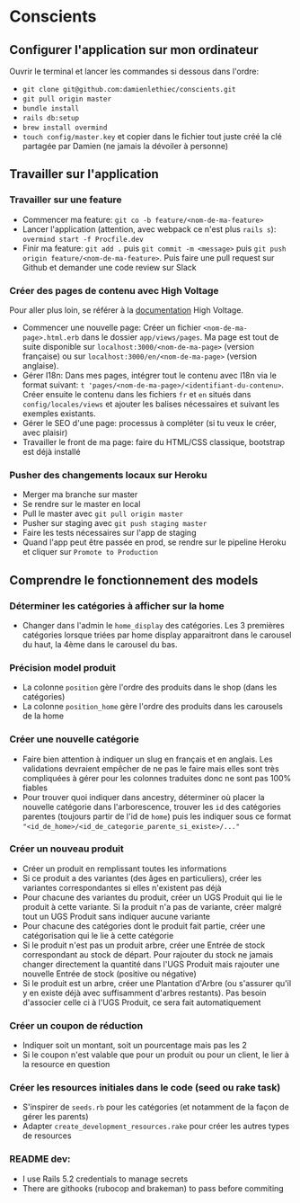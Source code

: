 # Conscients

## Configurer l'application sur mon ordinateur

Ouvrir le terminal et lancer les commandes si dessous dans l'ordre:
- `git clone git@github.com:damienlethiec/conscients.git`
- `git pull origin master`
- `bundle install`
- `rails db:setup`
- `brew install overmind`
- `touch config/master.key` et copier dans le fichier tout juste créé la clé partagée par Damien
(ne jamais la dévoiler à personne)

## Travailler sur l'application

### Travailler sur une feature

- Commencer ma feature: `git co -b feature/<nom-de-ma-feature>`
- Lancer l'application (attention, avec webpack ce n'est plus `rails s`): `overmind start -f Procfile.dev`
- Finir ma feature: `git add .` puis `git commit -m <message>` puis `git push origin
feature/<nom-de-ma-feature>`. Puis faire une pull request sur Github et demander une code review
sur Slack

### Créer des pages de contenu avec High Voltage

Pour aller plus loin, se référer à la [documentation](https://github.com/thoughtbot/high_voltage)
 High Voltage.

- Commencer une nouvelle page: Créer un fichier `<nom-de-ma-page>.html.erb` dans le dossier
`app/views/pages`. Ma page est tout de suite disponible sur `localhost:3000/<nom-de-ma-page>`
(version française) ou sur `localhost:3000/en/<nom-de-ma-page>` (version anglaise).
- Gérer I18n: Dans mes pages, intégrer tout le contenu avec I18n via le format suivant: `t
'pages/<nom-de-ma-page>/<identifiant-du-contenu>`. Créer ensuite le contenu dans les fichiers
`fr` et `en` situés dans `config/locales/views` et ajouter les balises nécessaires et suivant les
 exemples existants.
 - Gérer le SEO d'une page: processus à compléter (si tu veux le créer, avec plaisir)
 - Travailler le front de ma page: faire du HTML/CSS classique, bootstrap est déjà installé

### Pusher des changements locaux sur Heroku

 - Merger ma branche sur master
 - Se rendre sur le master en local
 - Pull le master avec `git pull origin master`
 - Pusher sur staging avec `git push staging master`
 - Faire les tests nécessaires sur l'app de staging
 - Quand l'app peut être passée en prod, se rendre sur le pipeline Heroku et cliquer sur `Promote to Production`

## Comprendre le fonctionnement des models

### Déterminer les catégories à afficher sur la home

 - Changer dans l'admin le `home_display` des catégories. Les 3 premières catégories lorsque triées par home display apparaitront dans le carousel du haut, la 4ème dans le carousel du bas.

### Précision model produit

 - La colonne `position` gère l'ordre des produits dans le shop (dans les catégories)
 - La colonne `position_home` gère l'ordre des produits dans les carousels de la home

### Créer une nouvelle catégorie

 - Faire bien attention à indiquer un slug en français et en anglais. Les validations devraient empêcher de ne pas le faire mais elles sont très compliquées à gérer pour les colonnes traduites donc ne sont pas 100% fiables
 - Pour trouver quoi indiquer dans ancestry, déterminer où placer la nouvelle catégorie dans l'arborescence, trouver les `id` des catégories parentes (toujours partir de l'id de `home`) puis les indiquer sous ce format `"<id_de_home>/<id_de_categorie_parente_si_existe>/..."`

### Créer un nouveau produit

  - Créer un produit en remplissant toutes les informations
  - Si ce produit a des variantes (des âges en particuliers), créer les variantes correspondantes si elles n'existent pas déjà
  - Pour chacune des variantes du produit, créer un UGS Produit qui lie le produit à cette variante. Si la produit n'a pas de variante, créer malgré tout un UGS Produit sans indiquer aucune variante
  - Pour chacune des catégories dont le produit fait partie, créer une catégorisation qui le lie à cette catégorie
  - Si le produit n'est pas un produit arbre, créer une Entrée de stock correspondant au stock de départ. Pour rajouter du stock ne jamais changer directement la quantité dans l'UGS Produit mais rajouter une nouvelle Entrée de stock (positive ou négative)
  - Si le produit est un arbre, créer une Plantation d'Arbre (ou s'assurer qu'il y en existe déjà avec suffisamment d'arbres restants). Pas besoin d'associer celle ci à l'UGS Produit, ce sera fait automatiquement

### Créer un coupon de réduction

  - Indiquer soit un montant, soit un pourcentage mais pas les 2
  - Si le coupon n'est valable que pour un produit ou pour un client, le lier à la resource en question

### Créer les resources initiales dans le code (seed ou rake task)

  - S'inspirer de `seeds.rb` pour les catégories (et notamment de la façon de gérer les parents)
  - Adapter `create_development_resources.rake` pour créer les autres types de resources

### README dev:

  - I use Rails 5.2 credentials to manage secrets
  - There are githooks (rubocop and brakeman) to pass before commiting
